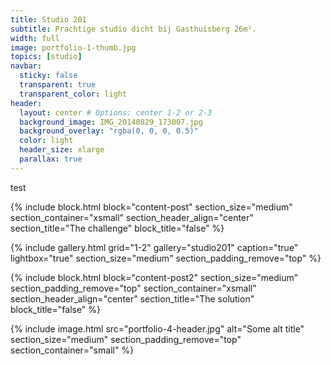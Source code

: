 ```yaml
---
title: Studio 201
subtitle: Prachtige studio dicht bij Gasthuisberg 26m².
width: full
image: portfolio-1-thumb.jpg
topics: [studio]
navbar:
  sticky: false
  transparent: true
  transparent_color: light
header:
  layout: center # Options: center 1-2 or 2-3
  background_image: IMG_20140829_173007.jpg
  background_overlay: "rgba(0, 0, 0, 0.5)"
  color: light
  header_size: xlarge
  parallax: true
---
```


test

{% include block.html 
  block="content-post"
  section_size="medium"
  section_container="xsmall"
  section_header_align="center"
  section_title="The challenge"
  block_title="false"
%}

{% include gallery.html 
	grid="1-2"
	gallery="studio201"
	caption="true"
	lightbox="true"
  section_size="medium"
  section_padding_remove="top"
%}

{% include block.html 
  block="content-post2"
  section_size="medium"
  section_padding_remove="top"
  section_container="xsmall"
  section_header_align="center"
  section_title="The solution"
  block_title="false"
%}

{% include image.html 
	src="portfolio-4-header.jpg"
  alt="Some alt title"
  section_size="medium"
  section_padding_remove="top"
  section_container="small"
%}